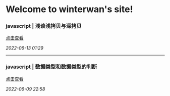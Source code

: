 # Welcome to winterwan's site!

### javascript | 浅谈浅拷贝与深拷贝

[点击查看](https://coder-winterwan.github.io/js_blog/%E6%B5%85%E8%B0%88%E6%B5%85%E6%8B%B7%E8%B4%9D%E4%B8%8E%E6%B7%B1%E6%8B%B7%E8%B4%9D.html)

_2022-06-13 01:29_

---

### javascript | 数据类型和数据类型的判断

[点击查看](https://coder-winterwan.github.io/js_blog/%E6%95%B0%E6%8D%AE%E7%B1%BB%E5%9E%8B%E5%92%8C%E5%88%A4%E6%96%AD%E6%95%B0%E6%8D%AE%E7%B1%BB%E5%9E%8B.html)

_2022-06-09 22:58_
